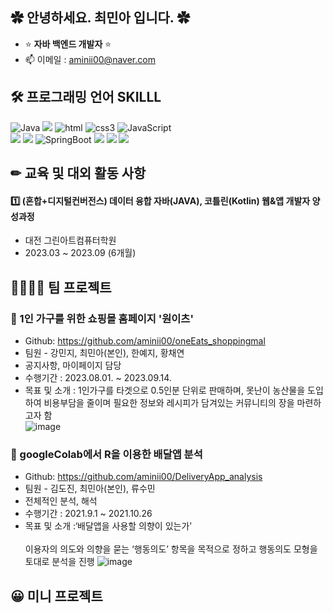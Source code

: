 ## ✿ 안녕하세요. 최민아 입니다. ✿

- ⭐ **자바 백엔드 개발자** ⭐
- 📫 이메일 : aminii00@naver.com

## 🛠 프로그래밍 언어 SKILLL
<p>
  <img alt="Java" src="https://img.shields.io/badge/-Java-46a2f1?style=flat-square&logo=Java&logoColor=white" /> 
  <img src="https://img.shields.io/badge/C-A8B9CC?style=flat-square&logo=C&logoColor=white"/>
  <img alt="html" src="https://img.shields.io/badge/-HTML-E34F26?style=flat-square&logo=html5&logoColor=white" />
  <img alt="css3" src="https://img.shields.io/badge/-css3-FB542B?style=flat-square&logo=css3&logoColor=white" />
  <img alt="JavaScript" src="https://img.shields.io/badge/-JavaScript-5849BE?style=flat-square&logo=JavaScript&logoColor=white" /><br>
  <img src="https://img.shields.io/badge/jQuery-0769AD?style=flat-square&logo=jQuery&logoColor=white"/>
  <img src="https://img.shields.io/badge/Bootstrapap-7952B3?style=flat-square&logo=bootstrap&logoColor=white"/>
  <img alt="SpringBoot" src="https://img.shields.io/badge/-SpringBoot-2088FF?style=flat-square&logo=SpringBoot&logoColor=white" />
  <img src="https://img.shields.io/badge/MySQL-4479A1?style=flat-square&logo=MySQL&logoColor=white"/>
  <img src="https://img.shields.io/badge/Android Studio-3DDC84?style=flat-square&logo=Android Studio&logoColor=white"/>
  <img src="https://img.shields.io/badge/Google Colab-F9AB00?style=flat-square&logo=Google Colab&logoColor=white"/>
</p>


## ✏ 교육 및 대외 활동 사항
#### 1️⃣ (혼합+디지털컨버전스) 데이터 융합 자바(JAVA), 코틀린(Kotlin) 웹&앱 개발자 양성과정
- 대전 그린아트컴퓨터학원
- 2023.03 ~ 2023.09 (6개월)

## 👨‍👨‍👧‍👧 팀 프로젝트
### 📕 1인 가구를 위한 쇼핑몰 홈페이지 '원이츠'
- Github: https://github.com/aminii00/oneEats_shoppingmal
- 팀원 - 강민지, 최민아(본인), 한예지, 황채연
- 공지사항, 마이페이지 담당
- 수행기간 : 2023.08.01. ~ 2023.09.14.
- 목표 및 소개 : 1인가구를 타겟으로 0.5인분 단위로 판매하며, 못난이 농산물을 도입하여 비용부담을 줄이며 필요한 정보와 레시피가 담겨있는 커뮤니티의 장을 마련하고자 함 <br>
![image](https://github.com/aminii00/aminii00/assets/89954944/80b757d4-22b1-4e13-ac69-7447e15384fa)


### 📕 googleColab에서 R을 이용한 배달앱 분석
- Github: https://github.com/aminii00/DeliveryApp_analysis
- 팀원 - 김도진, 최민아(본인), 류수민
- 전체적인 분석, 해석
- 수행기간 : 2021.9.1 ~ 2021.10.26
- 목표 및 소개 :‘배달앱을 사용할 의향이 있는가’  <br><br> 이용자의 의도와 의향을 묻는 ‘행동의도’ 항목을 목적으로 정하고 행동의도 모형을 토대로 분석을 진행
![image](https://github.com/aminii00/aminii00/assets/89954944/03de84d2-7418-49b4-ae58-ded123e37933)



## 😀 미니 프로젝트
